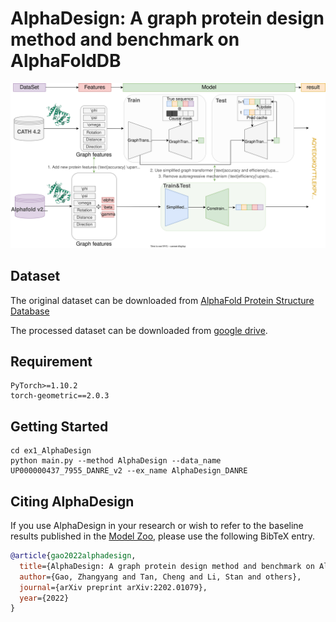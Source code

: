 # AlphaDesign: A graph protein design method and benchmark on AlphaFoldDB

<img src=".github/overview.svg" width="800" >

## Dataset
The original dataset can be downloaded from [AlphaFold Protein Structure Database](https://alphafold.ebi.ac.uk/.)

The processed dataset can be downloaded from [google drive](https://drive.google.com/drive/folders/1TeojgosleXo3j4sF41vvOjCbOthPQfKm?usp=sharing).

## Requirement
```
PyTorch>=1.10.2
torch-geometric==2.0.3
```

## Getting Started
```
cd ex1_AlphaDesign
python main.py --method AlphaDesign --data_name UP000000437_7955_DANRE_v2 --ex_name AlphaDesign_DANRE
```

## Citing AlphaDesign

If you use AlphaDesign in your research or wish to refer to the baseline results published in the [Model Zoo](MODEL_ZOO.md), please use the following BibTeX entry.

```BibTeX
@article{gao2022alphadesign,
  title={AlphaDesign: A graph protein design method and benchmark on AlphaFoldDB},
  author={Gao, Zhangyang and Tan, Cheng and Li, Stan and others},
  journal={arXiv preprint arXiv:2202.01079},
  year={2022}
}
```